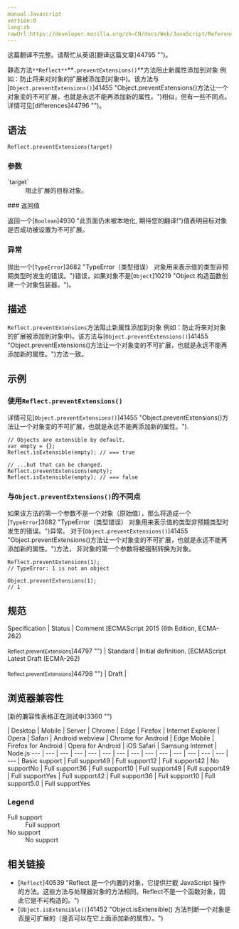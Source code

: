 ```yaml
---
manual:Javascript
version:0
lang:zh
rawUrl:https://developer.mozilla.org/zh-CN/docs/Web/JavaScript/Reference/Global_Objects/Reflect/preventExtensions#Difference_to_Object.preventExtensions()
---
```




这篇翻译不完整。请帮忙从英语[翻译这篇文章]44795 "")。






静态方法`**Reflect**`**`.preventExtensions()`**方法阻止新属性添加到对象 例如：防止将来对对象的扩展被添加到对象中)。该方法与[`Object.preventExtensions()`]41455 "Object.preventExtensions()方法让一个对象变的不可扩展，也就是永远不能再添加新的属性。")相似，但有一些不同点。详情可见[differences]44796 "")。


## 语法<a name="语法"></a>

```
Reflect.preventExtensions(target)

```

### 参数<a name="参数"></a>
<dl><dt id=''>`target`</dt><dd>阻止扩展的目标对象。</dd></dl>
### 返回值<a name="返回值"></a>


返回一个[`Boolean`]4930 "此页面仍未被本地化, 期待您的翻译!")值表明目标对象是否成功被设置为不可扩展。


### 异常<a name="异常"></a>


抛出一个[`TypeError`]3682 "TypeError（类型错误） 对象用来表示值的类型非预期类型时发生的错误。")错误，如果对象不是[`Object`]10219 "Object 构造函数创建一个对象包装器。")。


## 描述<a name="描述"></a>


`Reflect.preventExtensions`方法阻止新属性添加到对象 例如：防止将来对对象的扩展被添加到对象中)。该方法与[`Object.preventExtensions()`]41455 "Object.preventExtensions()方法让一个对象变的不可扩展，也就是永远不能再添加新的属性。")方法一致。


## 示例<a name="示例"></a>

### 使用`Reflect.preventExtensions()`<a name="使用_Reflect.preventExtensions()"></a>


详情可见[`Object.preventExtensions()`]41455 "Object.preventExtensions()方法让一个对象变的不可扩展，也就是永远不能再添加新的属性。").


```
// Objects are extensible by default.
var empty = {};
Reflect.isExtensible(empty); // === true

// ...but that can be changed.
Reflect.preventExtensions(empty);
Reflect.isExtensible(empty); // === false
```

### 与`Object.preventExtensions()`的不同点<a name="与_Object.preventExtensions()_的不同点"></a>


如果该方法的第一个参数不是一个对象（原始值），那么将造成一个[`TypeError`]3682 "TypeError（类型错误） 对象用来表示值的类型非预期类型时发生的错误。")异常。 对于[`Object.preventExtensions()`]41455 "Object.preventExtensions()方法让一个对象变的不可扩展，也就是永远不能再添加新的属性。")方法， 非对象的第一个参数将被强制转换为对象。


```
Reflect.preventExtensions(1);
// TypeError: 1 is not an object

Object.preventExtensions(1);
// 1
```

## 规范<a name="规范"></a>

Specification | Status | Comment 
[ECMAScript 2015 (6th Edition, ECMA-262)<br></br><small>Reflect.preventExtensions</small>]44797 "") | Standard | Initial definition. 
[ECMAScript Latest Draft (ECMA-262)<br></br><small>Reflect.preventExtensions</small>]44798 "") | Draft |  


## 浏览器兼容性<a name="浏览器兼容性"></a>
[新的兼容性表格正在测试中<i></i>]3360 "")

 | <abbr>Desktop<i></i></abbr> | <abbr>Mobile<i></i></abbr> | <abbr>Server<i></i></abbr> 
 | <abbr>Chrome<i></i></abbr> | <abbr>Edge<i></i></abbr> | <abbr>Firefox<i></i></abbr> | <abbr>Internet Explorer<i></i></abbr> | <abbr>Opera<i></i></abbr> | <abbr>Safari<i></i></abbr> | <abbr>Android webview<i></i></abbr> | <abbr>Chrome for Android<i></i></abbr> | <abbr>Edge Mobile<i></i></abbr> | <abbr>Firefox for Android<i></i></abbr> | <abbr>Opera for Android<i></i></abbr> | <abbr>iOS Safari<i></i></abbr> | <abbr>Samsung Internet<i></i></abbr> | <abbr>Node.js<i></i></abbr> 
 ---  |  ---  |  ---  |  ---  |  ---  |  ---  |  ---  |  ---  |  ---  |  ---  |  ---  |  ---  |  ---  |  ---  |  ---  | 
Basic support | <abbr>Full support</abbr>49 | <abbr>Full support</abbr>12 | <abbr>Full support</abbr>42 | <abbr>No support</abbr>No | <abbr>Full support</abbr>36 | <abbr>Full support</abbr>10 | <abbr>Full support</abbr>49 | <abbr>Full support</abbr>49 | <abbr>Full support</abbr>Yes | <abbr>Full support</abbr>42 | <abbr>Full support</abbr>36 | <abbr>Full support</abbr>10 | <abbr>Full support</abbr>5.0 | <abbr>Full support</abbr>Yes 


### Legend<a name="Legend"></a>
<dl><dt id=''><abbr>Full support</abbr></dt><dd>Full support</dd><dt id=''><abbr>No support</abbr></dt><dd>No support</dd></dl>

## 相关链接<a name="相关链接"></a>

* [`Reflect`]40539 "Reflect 是一个内置的对象，它提供拦截 JavaScript 操作的方法。这些方法与处理器对象的方法相同。Reflect不是一个函数对象，因此它是不可构造的。")
* [`Object.isExtensible()`]41452 "Object.isExtensible() 方法判断一个对象是否是可扩展的（是否可以在它上面添加新的属性）。")



